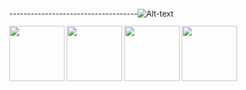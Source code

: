 ------------------------------------![Alt-text](https://media.giphy.com/media/1iqPjXVRQsWArYs7a0/giphy.gif)

<img src="https://user-images.githubusercontent.com/32182282/150222956-a2b3179e-bd10-43b9-8896-d1522577e79f.png" width="100" height="100" />   <img src="https://user-images.githubusercontent.com/32182282/150223058-ccb8b1d4-43d0-47db-9dff-8dbd43332904.png" width="100" height="100" />   <img src="https://user-images.githubusercontent.com/32182282/150222756-f4e75f9e-4fa8-4f79-8ae2-f034d9fea335.png" width="100" height="100" />   <img src="https://user-images.githubusercontent.com/32182282/150227460-d25abbe4-8837-4a89-b091-3a038052fcb2.png" width="100" height="100" />


